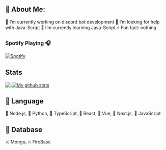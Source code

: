 ## 💫 About Me:
<a> 🔭 I’m currently working on discord bot development
🤝 I’m looking for help with Java-Script
🌱 I’m currently learning Java-Script
⚡ Fun fact: nothing </a>

### Spotify Playing 🎧

[![Spotify](https://novatorem.bgstatic.vercel.app/api/spotify)](https://open.spotify.com/user/31olonwfwhw5hut7zxc45yemfhxm)

## Stats 
<a href="https://github.com/anuraghazra/github-readme-stats">
  <!-- Change the `github-readme-stats.anuraghazra1.vercel.app` to `github-readme-stats.vercel.app`  -->
  <img align="center" src="https://github-readme-stats.vercel.app/api/top-langs/?username=deverays&langs_count=8" />
</a>
<a href="https://github.com/anuraghazra/github-readme-stats">
  <img align="center" src="https://github-readme-stats.anuraghazra1.vercel.app/api?username=deverays&show_icons=true&line_height=27&include_all_commits=true" alt="My github stats" />
</a>

## 🧠 Language
📗 Node.js, 
📔 Python, 
📘 TypeScript, 
📕 React, 
📗 Vue, 
📙 Next.js, 
📒 JavaScript


## 🌌 Database
⚔️ Mongo, 
🔥 FireBase
